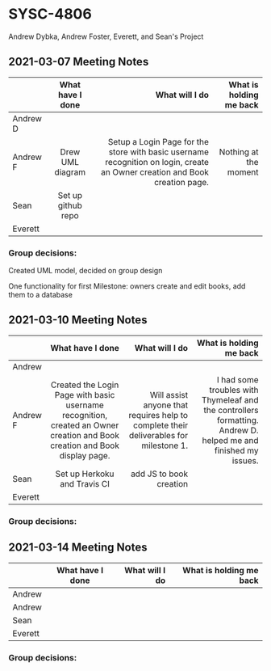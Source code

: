 # SYSC-4806
Andrew Dybka, Andrew Foster, Everett, and Sean's Project

## 2021-03-07 Meeting Notes
|        | What have I done | What will I do  | What is holding me back |
| ------ |:----------------:|-----:|-----:|
| Andrew D|  |  | |
| Andrew F| Drew UML diagram | Setup a Login Page for the store with basic username recognition on login, create an Owner creation and Book creation page. | Nothing at the moment |
| Sean   | Set up github repo |  | |
| Everett|  |  | |

### Group decisions:

Created UML model, decided on group design

One functionality for first Milestone: owners create and edit books, add them to a database

## 2021-03-10 Meeting Notes
|        | What have I done | What will I do  | What is holding me back |
| ------ |:----------------:|-----:|-----:|
| Andrew |  |  | |
| Andrew F | Created the Login Page with basic username recognition, created an Owner creation and Book creation and Book display page. | Will assist anyone that requires help to complete their deliverables for milestone 1. | I had some troubles with Thymeleaf and the controllers formatting. Andrew D. helped me and finished my issues. |
| Sean   |   Set up Herkoku and Travis CI | add JS to book creation |
| Everett|  |  | |

### Group decisions:

## 2021-03-14 Meeting Notes
|        | What have I done | What will I do  | What is holding me back |
| ------ |:----------------:|-----:|-----:|
| Andrew |  |  | |
| Andrew |  |  | |
| Sean   |  |  | |
| Everett|  |  | |

### Group decisions:
